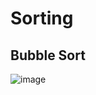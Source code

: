 # Sorting

##  Bubble Sort

![image](https://user-images.githubusercontent.com/60965415/206710611-873ba0b7-e108-4016-9ab7-605d965aacaf.png)
